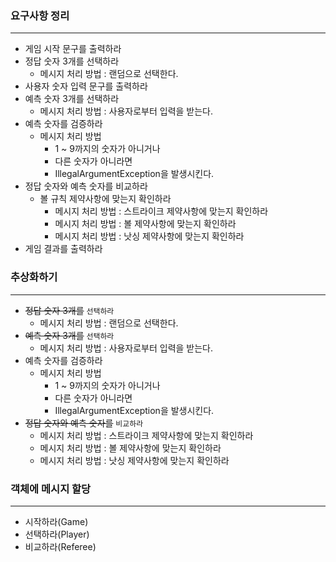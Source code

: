 ### 요구사항 정리

---
* 게임 시작 문구를 출력하라
* 정답 숫자 3개를 선택하라
    * 메시지 처리 방법 : 랜덤으로 선택한다.
* 사용자 숫자 입력 문구를 출력하라
* 예측 숫자 3개를 선택하라
    * 메시지 처리 방법 : 사용자로부터 입력을 받는다.
* 예측 숫자를 검증하라
    * 메시지 처리 방법
        * 1 ~ 9까지의 숫자가 아니거나
        * 다른 숫자가 아니라면
        * IllegalArgumentException을 발생시킨다.
* 정답 숫자와 예측 숫자를 비교하라
    * 볼 규칙 제약사항에 맞는지 확인하라
        * 메시지 처리 방법 : 스트라이크 제약사항에 맞는지 확인하라
        * 메시지 처리 방법 : 볼 제약사항에 맞는지 확인하라
        * 메시지 처리 방법 : 낫싱 제약사항에 맞는지 확인하라
* 게임 결과를 출력하라

### 추상화하기

---
* ~~정답 숫자 3개를~~ `선택하라`
    * 메시지 처리 방법 : 랜덤으로 선택한다.
* ~~예측 숫자 3개를~~ `선택하라`
    * 메시지 처리 방법 : 사용자로부터 입력을 받는다.
* 예측 숫자를 검증하라
    * 메시지 처리 방법
        * 1 ~ 9까지의 숫자가 아니거나
        * 다른 숫자가 아니라면
        * IllegalArgumentException을 발생시킨다.
* ~~정답 숫자와 예측 숫자를~~ `비교하라`
    * 메시지 처리 방법 : 스트라이크 제약사항에 맞는지 확인하라
    * 메시지 처리 방법 : 볼 제약사항에 맞는지 확인하라
    * 메시지 처리 방법 : 낫싱 제약사항에 맞는지 확인하라


### 객체에 메시지 할당

---
* 시작하라(Game)
* 선택하라(Player)
* 비교하라(Referee)